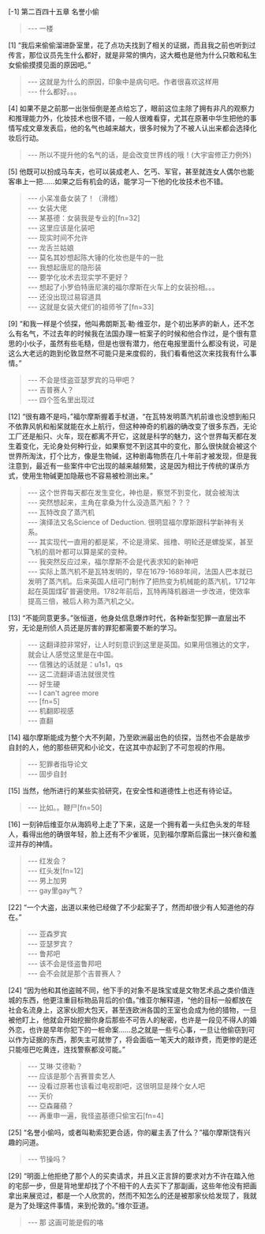 
[-1] 第二百四十五章 名誉小偷
>--- 一楼<br>

[1] “我后来偷偷溜进卧室里，花了点功夫找到了相关的证据，而且我之前也听到过传言，那位议员先生什么都好，就是非常的惧内，这大概也是他为什么只敢和私生女偷偷摸摸见面的原因吧。”
>--- 这就是为什么的原因，印象中是病句吧。作者很喜欢这样用<br>
>--- 什么都好。。。<br>

[4] 如果不是之前那一出张恒倒是差点给忘了，眼前这位主除了拥有非凡的观察力和推理能力外，化妆技术也很不错，一般人很难看穿，尤其在原著中华生把他的事情写成文章发表后，他的名气也越来越大，很多时候为了不被人认出来都会选择化妆后行动。
>--- 所以不提升他的名气的话，是会改变世界线的哦！(大宇宙修正力例外)<br>

[5] 他既可以扮成马车夫，也可以装成老人、乞丐、军官，甚至就连女人偶尔也能客串上一把……如果之后有机会的话，能学习一下他的化妆技术也不错。
>--- 小呆准备女装了！（滑稽）<br>
>--- 女装大佬<br>
>--- 某基德：女装我是专业的[fn=32]<br>
>--- 这里应该是化装吧<br>
>--- 现实时间不允许<br>
>--- 龙舌兰姑娘<br>
>--- 莫名其妙想起陈大锤的化妆也是牛的一批<br>
>--- 我想起唐尼的隐形装<br>
>--- 要学化妆术去现实学不更好？<br>
>--- 想起了小罗伯特唐尼演的福尔摩斯在火车上的女装扮相。。。<br>
>--- 还没出现过易容道具<br>
>--- 这就是女装大佬们的祖师爷了[fn=33]<br>

[9] “和我一样是个侦探，他叫弗朗斯瓦·勒·维亚尔，是个初出茅庐的新人，还不怎么有名气，不过去年的时候我在法国办理一桩案子的时候和他合作过，是个很有意思的小伙子，虽然有些毛糙，但是也很有潜力，他在电报里面什么都没有说，可是这么大老远的跑到伦敦显然不可能只是来度假的，我们看看他这次来找我有什么事情。”
>--- 不会是怪盗亚瑟罗宾的马甲吧？<br>
>--- 吉普赛人？<br>
>--- 四个签名里出现过<br>

[12] “很有趣不是吗，”福尔摩斯握着手杖道，“在瓦特发明蒸汽机前谁也没想到船只不依靠风帆和船桨就能在水上航行，但这种神奇的机器的确改变了很多东西，无论工厂还是船只、火车，现在都离不开它，这就是科学的魅力，这个世界每天都在发生着变化，无论身处何种行业，如果察觉不到这其中的变化，那么很快就会被这个世界所淘汰，打个比方，像是生物碱，这种剧毒物质在几十年前才被发现，但是我注意到，最近有一些案件中它出现的越来越频繁，这是因为相比于传统的谋杀方式，使用生物碱更加隐蔽也不容易被检测出来。”
>--- 这个世界每天都在发生变化，神也是，察觉不到变化，就会被淘汰<br>
>--- 突然想起来，主角在拿桑为什么没造蒸汽船？？？<br>
>--- 瓦特改良了蒸汽机<br>
>--- 演绎法又名Science of Deduction. 很明显福尔摩斯跟科学新神有关系。<br>
>--- 其实现代一直用的都是桨，不论是滑桨、摇橹、明轮还是螺旋桨，甚至飞机的扇叶都可以算是桨的变种。<br>
>--- 我突然反应过来，福尔摩斯不会是代表求知的新神吧<br>
>--- 实际上蒸汽机不是瓦特发明的，早在1679-1689年间，法国人巴本就已发明了蒸汽机。后来英国人纽可门制作了把热变为机械能的蒸汽机，1712年起在英国煤矿普遍使用。1782年前后，瓦特再降机器进一步改进，使效率提高三倍，被后人称为蒸汽机之父。<br>

[13] “不能同意更多。”张恒道，他身处信息爆炸时代，各种新型犯罪一直层出不穷，无论是刑侦人员还是厉害的罪犯都需要不断的学习。
>--- 这翻译腔非常好，让人时刻意识到这里是英国。如果用信雅达的文字，就会让人感觉这里是在中国。<br>
>--- 信雅达的话就是：u1s1，qs<br>
>--- 这二流翻译语法就很灵性<br>
>--- 好生硬<br>
>--- I can't agree more<br>
>--- [fn=5]<br>
>--- 机翻即视感<br>
>--- 直翻<br>

[14] 福尔摩斯能成为整个大不列颠，乃至欧洲最出色的侦探，当然也不会是故步自封的人，他的那些研究和小论文，在这其中亦起到了不可忽视的作用。
>--- 犯罪者指导论文<br>
>--- 固步自封<br>

[15] 当然，他所进行的某些实验研究，在安全性和道德性上也还有待论证。
>--- 比如。。鞭尸[fn=50]<br>

[16] 一刻钟后维亚尔从海鸥号上走了下来，这是一个拥有着一头红色头发的年轻人，看得出他的确很年轻，脸上还有不少雀斑，见到福尔摩斯后露出一抹兴奋和羞涩并存的神情。
>--- 红发会？<br>
>--- 红头发[fn=12]<br>
>--- 男上加男<br>
>--- gay里gay气？<br>

[22] “一个大盗，出道以来他已经做了不少起案子了，然而却很少有人知道他的存在。”
>--- 亚森罗宾<br>
>--- 亚瑟罗宾？<br>
>--- 鲁邦吧<br>
>--- 该不会是怪盗鲁邦吧<br>
>--- 会不会就是那个吉普赛人？<br>

[24] “因为他和其他盗贼不同，他下手的对象不是珠宝或是文物艺术品之类价值连城的东西，他更注重目标物品背后的价值。”维亚尔解释道，“他的目标一般都放在社会名流身上，这家伙胆大包天，甚至连欧洲各国的王室也会成为他的猎物，一旦被他盯上，他就会开始挖掘你身后那些不可告人的秘密，也许是一段见不得人的婚外恋，也许是早年你犯下的一桩命案……总之就是一些亏心事，一旦让他偷窃到可以作为证据的东西，那失主可就惨了，将会面临一笔天大的敲诈费，而更惨的是还只能哑巴吃黄连，连找警察都没可能。”
>--- 艾琳·艾德勒？<br>
>--- 应该是那个吉赛普卖艺人<br>
>--- 没看过原著也该看过电视剧吧，这很明显是辣个女人吧<br>
>--- 天价<br>
>--- 亞森羅蘋？<br>
>--- 再重申一遍，我怪盗基德只偷宝石[fn=4]<br>

[25] “名誉小偷吗，或者叫勒索犯更合适，你的雇主丢了什么？”福尔摩斯饶有兴趣的问道。
>--- 节操吗？<br>

[29] “明面上他拒绝了那个人的买卖请求，并且义正言辞的要求对方不许在踏入他的宅邸一步，但是背地里却找了个不相干的人去买下了那副画，这些年他没有把画拿出来展览过，都是一个人欣赏的，然而不知怎么的还是被那家伙给发现了，我就是为了处理这件事情，来到伦敦的。”维尔亚道。
>--- 那 这画可能是假的咯<br>
